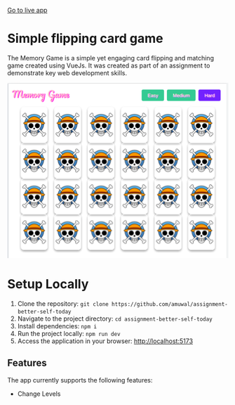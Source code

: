 [Go to live app](https://assignment-better-self-today.vercel.app/)


# Simple flipping card game
The Memory Game is a simple yet engaging card flipping and matching game created using VueJs. It was created as part of an assignment to demonstrate key web development skills.

![Home page](./public/images/Home.png)

# Setup Locally

1. Clone the repository: `git clone https://github.com/amuwal/assignment-better-self-today`
2. Navigate to the project directory: `cd assignment-better-self-today`
3. Install dependencies: `npm i`
4. Run the project locally: `npm run dev`
5. Access the application in your browser: [http://localhost:5173](http://localhost:5173)

## Features

 The app currently supports the following features:

* Change Levels
